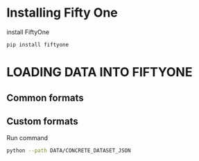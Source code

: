 # Installing Fifty One 
install FiftyOne
```
pip install fiftyone
```
# LOADING DATA INTO FIFTYONE

## Common formats

## Custom formats
Run command
```bash
python --path DATA/CONCRETE_DATASET_JSON
```